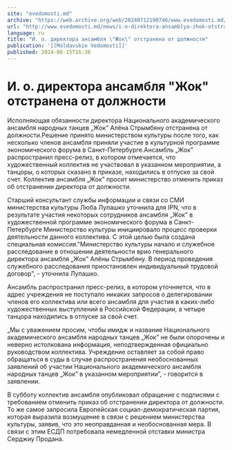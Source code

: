 ```yaml
---
site: "evedomosti.md"
archive: "https://web.archive.org/web/20240712190746/www.evedomosti.md/news/i-o-direktora-ansamblya-zhok-otstranena-ot-dolzhnosti"
url: "http://www.evedomosti.md/news/i-o-direktora-ansamblya-zhok-otstranena-ot-dolzhnosti"
language: ru
title: "И. о. директора ансамбля \"Жок\" отстранена от должности"
publication: '[[Moldavskie Vedomosti]]'
published: 2024-06-15T16:36
---
```


# И. о. директора ансамбля "Жок" отстранена от должности

Исполняющая обязанности директора Национального академического ансамбля народных танцев „Жок” Алёна Стрымбяну отстранена от должности.Решение принято министерством культуры после того, как несколько членов ансамбля приняли участие в культурной программе экономического форума в Санкт-Петербурге.Ансамбль „Жок” распространил пресс-релиз, в котором отмечается, что художественный коллектив не участвовал в указанном мероприятии, а танцоры, о которых сказано в приказе, находились в отпуске за свой счет. Коллектив ансамбля „Жок” просит министерство отменить приказ об отстранении директора от должности.

Старший консультант службы информации и связи со СМИ министерства культуры Люба Лупашко уточнила для IPN, что в результате участия некоторых сотрудников ансамбля „Жок” в художественной программе экономического форума в Санкт-Петербурге Министерство культуры инициировало процесс проверки деятельности данного коллектива. С этой целью была создана специальная комиссия."Министерство культуры начало и служебное расследование в отношении деятельности врио генерального директора ансамбля „Жок” Алёны Стрымбяну. В период проведения служебного расследования приостановлен индивидуальный трудовой договор", - уточнила Лупашко.

Ансамбль распространил пресс-релиз, в котором уточняется, что в адрес учреждения не поступало никаких запросов о делегировании членов его коллектива или всего ансамбля для участия в каких-либо художественных выступлений в Российской Федерации, а четыре танцора находились в отпуске за свой счет.

„Мы с уважением просим, чтобы имидж и название Национального академического ансамбля народных танцев „Жок” не были опорочены и неверно истолкована информация, неподтвержденная официально руководством коллектива. Учреждение оставляет за собой право обращаться в суды в случае распространения необоснованных заявлений об участии Национального академического ансамбля народных танцев „Жок” в указанном мероприятии”, - говорится в заявлении.

В субботу коллектив ансамбля опубликовал обращение с подписями с требованием отменить приказ об отстранении директора от должности. То же самое запросила Европейская социал-демократическая партия, которая выразила возмущение в связи с решением министерства культуры, заявив, что это неоправданная и необоснованная мера. В связи с этим ЕСДП потребовала немедленной отставки министра Серджиу Продана.